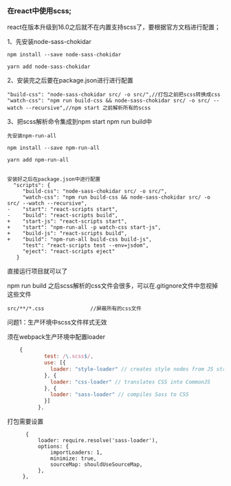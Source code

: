 ### 在react中使用scss;

react在版本升级到16.0之后就不在内置支持scss了，要根据官方文档进行配置；

1、先安装node-sass-chokidar

```
npm install --save node-sass-chokidar

yarn add node-sass-chokidar
```

2、安装完之后要在package.json进行进行配置

```
"build-css": "node-sass-chokidar src/ -o src/",//打包之前把scss转换成css
"watch-css": "npm run build-css && node-sass-chokidar src/ -o src/ --watch --recursive",//npm start 之前解析所有的scss
```

3、把scss解析命令集成到npm start    npm run build中

```
先安装npm-run-all

npm install --save npm-run-all

yarn add npm-run-all


安装好之后在package.json中进行配置
  "scripts": {
     "build-css": "node-sass-chokidar src/ -o src/",
     "watch-css": "npm run build-css && node-sass-chokidar src/ -o src/ --watch --recursive",
-    "start": "react-scripts start",
-    "build": "react-scripts build",
+    "start-js": "react-scripts start",
+    "start": "npm-run-all -p watch-css start-js",
+    "build-js": "react-scripts build",
+    "build": "npm-run-all build-css build-js",
     "test": "react-scripts test --env=jsdom",
     "eject": "react-scripts eject"
   }
```

直接运行项目就可以了

npm run build 之后scss解析的css文件会很多，可以在.gitignore文件中忽视掉这些文件

```
src/**/*.css               //屏蔽所有的css文件
```

问题1：生产环境中scss文件样式无效

须在webpack生产环境中配置loader

```js
    {
            test: /\.scss$/,
            use: [{
              loader: "style-loader" // creates style nodes from JS strings
            }, {
              loader: "css-loader" // translates CSS into CommonJS
            }, {
              loader: "sass-loader" // compiles Sass to CSS
            }]
          },
```

打包需要设置

```
      {
          loader: require.resolve('sass-loader'),
          options: {
              importLoaders: 1,
              minimize: true,
              sourceMap: shouldUseSourceMap,
          },
     },
```



